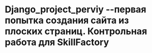 # Django_project_perviy --первая попытка создания сайта из плоских страниц. Контрольная работа для SkillFactory
